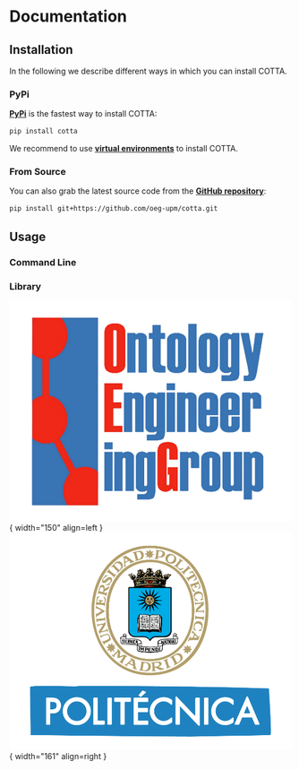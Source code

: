 # Documentation

## Installation

In the following we describe different ways in which you can install COTTA.

### PyPi

**[PyPi](https://pypi.org/project/cotta/)** is the fastest way to install COTTA:
```bash
pip install cotta
```

We recommend to use **[virtual environments](https://docs.python.org/3/library/venv.html#)** to install COTTA.

### From Source

You can also grab the latest source code from the **[GitHub repository](https://github.com/oeg-upm/cotta)**:
```bash
pip install git+https://github.com/oeg-upm/cotta.git
```

## Usage

### Command Line

### Library

![OEG](assets/logo-oeg.png){ width="150" align=left } ![UPM](assets/logo-upm.png){ width="161" align=right }